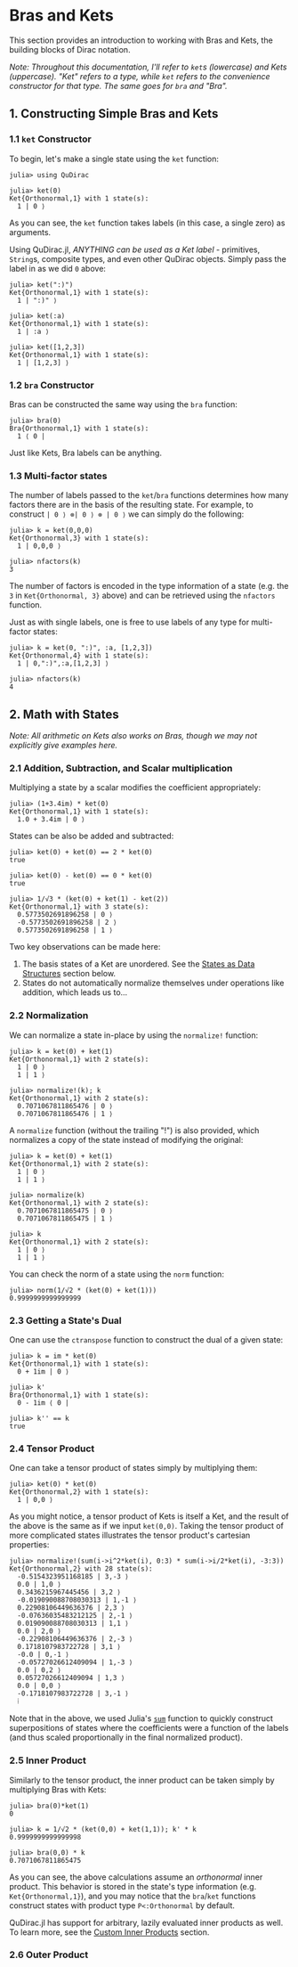 # Bras and Kets

This section provides an introduction to working with Bras and Kets, the building blocks of Dirac notation. 

*Note: Throughout this documentation, I'll refer to `ket`s (lowercase) and Kets (uppercase). "Ket" refers to a type, while `ket` refers to the convenience constructor for that type. The same goes for `bra` and "Bra".*

## 1. Constructing Simple Bras and Kets

### 1.1 `ket` Constructor
To begin, let's make a single state using the `ket` function:

```
julia> using QuDirac

julia> ket(0)
Ket{Orthonormal,1} with 1 state(s):
  1 | 0 ⟩
```

As you can see, the `ket` function takes labels (in this case, a single zero) as arguments. 

Using QuDirac.jl, *ANYTHING can be used as a Ket label* - primitives, `String`s, composite types, and even other QuDirac objects. Simply pass the label in as we did `0` above:

```
julia> ket(":)")
Ket{Orthonormal,1} with 1 state(s):
  1 | ":)" ⟩

julia> ket(:a)
Ket{Orthonormal,1} with 1 state(s):
  1 | :a ⟩

julia> ket([1,2,3])
Ket{Orthonormal,1} with 1 state(s):
  1 | [1,2,3] ⟩
```

### 1.2 `bra` Constructor


Bras can be constructed the same way using the `bra` function:

```
julia> bra(0)
Bra{Orthonormal,1} with 1 state(s):
  1 ⟨ 0 |
```

Just like Kets, Bra labels can be anything.  


### 1.3 Multi-factor states

The number of labels passed to the `ket`/`bra` functions determines how many factors there are in the basis of the resulting state. For example, to construct `| 0 ⟩ ⊗| 0 ⟩ ⊗ | 0 ⟩` we can simply do the following:


```
julia> k = ket(0,0,0)
Ket{Orthonormal,3} with 1 state(s):
  1 | 0,0,0 ⟩

julia> nfactors(k)
3
```


The number of factors is encoded in the type information of a state (e.g. the `3` in `Ket{Orthonormal, 3}` above) and can be retrieved using the `nfactors` function.

Just as with single labels, one is free to use labels of any type for multi-factor states:

```
julia> k = ket(0, ":)", :a, [1,2,3])
Ket{Orthonormal,4} with 1 state(s):
  1 | 0,":)",:a,[1,2,3] ⟩

julia> nfactors(k)
4
```

## 2. Math with States

*Note: All arithmetic on Kets also works on Bras, though we may not explicitly give examples here.*

### 2.1 Addition, Subtraction, and Scalar multiplication

Multiplying a state by a scalar modifies the coefficient appropriately:

```
julia> (1+3.4im) * ket(0)
Ket{Orthonormal,1} with 1 state(s):
  1.0 + 3.4im | 0 ⟩
```

States can be also be added and subtracted:

```
julia> ket(0) + ket(0) == 2 * ket(0)
true

julia> ket(0) - ket(0) == 0 * ket(0)
true

julia> 1/√3 * (ket(0) + ket(1) - ket(2))
Ket{Orthonormal,1} with 3 state(s):
  0.5773502691896258 | 0 ⟩
  -0.5773502691896258 | 2 ⟩
  0.5773502691896258 | 1 ⟩
```

Two key observations can be made here: 

1. The basis states of a Ket are unordered. See the [States as Data Structures](States_as_Data_Structures.md) section below.
2. States do not automatically normalize themselves under operations like addition, which leads us to...


### 2.2 Normalization

We can normalize a state in-place by using the `normalize!` function:

```
julia> k = ket(0) + ket(1)
Ket{Orthonormal,1} with 2 state(s):
  1 | 0 ⟩
  1 | 1 ⟩

julia> normalize!(k); k
Ket{Orthonormal,1} with 2 state(s):
  0.7071067811865476 | 0 ⟩
  0.7071067811865476 | 1 ⟩
```

A `normalize` function (without the trailing "!") is also provided, which normalizes a copy of the state instead of modifying the original:

```
julia> k = ket(0) + ket(1)
Ket{Orthonormal,1} with 2 state(s):
  1 | 0 ⟩
  1 | 1 ⟩

julia> normalize(k)
Ket{Orthonormal,1} with 2 state(s):
  0.7071067811865475 | 0 ⟩
  0.7071067811865475 | 1 ⟩

julia> k
Ket{Orthonormal,1} with 2 state(s):
  1 | 0 ⟩
  1 | 1 ⟩
```

You can check the norm of a state using the `norm` function:

```
julia> norm(1/√2 * (ket(0) + ket(1)))
0.9999999999999999
```

### 2.3 Getting a State's Dual

One can use the `ctranspose` function to construct the dual of a given state:

```
julia> k = im * ket(0)
Ket{Orthonormal,1} with 1 state(s):
  0 + 1im | 0 ⟩

julia> k'
Bra{Orthonormal,1} with 1 state(s):
  0 - 1im ⟨ 0 |
  
julia> k'' == k
true

```

### 2.4 Tensor Product

One can take a tensor product of states simply by multiplying them:

```
julia> ket(0) * ket(0)
Ket{Orthonormal,2} with 1 state(s):
  1 | 0,0 ⟩
```

As you might notice, a tensor product of Kets is itself a Ket, and the result
of the above is the same as if we input `ket(0,0)`. Taking the tensor product of 
more complicated states illustrates the tensor product's cartesian properties:

```
julia> normalize!(sum(i->i^2*ket(i), 0:3) * sum(i->i/2*ket(i), -3:3))
Ket{Orthonormal,2} with 28 state(s):
  -0.5154323951168185 | 3,-3 ⟩
  0.0 | 1,0 ⟩
  0.3436215967445456 | 3,2 ⟩
  -0.019090088708030313 | 1,-1 ⟩
  0.22908106449636376 | 2,3 ⟩
  -0.07636035483212125 | 2,-1 ⟩
  0.019090088708030313 | 1,1 ⟩
  0.0 | 2,0 ⟩
  -0.22908106449636376 | 2,-3 ⟩
  0.1718107983722728 | 3,1 ⟩
  -0.0 | 0,-1 ⟩
  -0.05727026612409094 | 1,-3 ⟩
  0.0 | 0,2 ⟩
  0.05727026612409094 | 1,3 ⟩
  0.0 | 0,0 ⟩
  -0.1718107983722728 | 3,-1 ⟩
  ⁞
```

Note that in the above, we used Julia's [`sum`](http://julia.readthedocs.org/en/latest/stdlib/collections/?highlight=sum#Base.sum) function to quickly construct superpositions of states where the coefficients were a function of the labels (and thus scaled proportionally in the final normalized product). 

### 2.5 Inner Product

Similarly to the tensor product, the inner product can be taken simply by multiplying Bras with Kets:

```
julia> bra(0)*ket(1)
0

julia> k = 1/√2 * (ket(0,0) + ket(1,1)); k' * k
0.9999999999999998

julia> bra(0,0) * k
0.7071067811865475
```

As you can see, the above calculations assume an *orthonormal* inner product. This behavior is stored in the state's type information (e.g. `Ket{Orthonormal,1}`), and you may notice that the `bra`/`ket` functions construct states with product type `P<:Orthonormal` by default. 

QuDirac.jl has support for arbitrary, lazily evaluated inner products as well. To learn more, see the [Custom Inner Products](Custom_Inner_Products.md) section.

### 2.6 Outer Product





